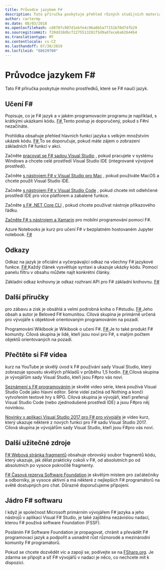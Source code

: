 ```yaml
---
title: Průvodce jazykem F#
description: Tato příručka poskytuje přehled různých studijních materiálů pro F#, funkční programovací jazyk, který běží na .NET.
author: cartermp
ms.date: 08/03/2018
ms.openlocfilehash: cd878fc907d1ebfe4c96a0b5a77151b70d74fb29
ms.sourcegitcommit: f20dd18dbcf2275513281f5d9ad7ece6a62644b4
ms.translationtype: MT
ms.contentlocale: cs-CZ
ms.lasthandoff: 07/30/2019
ms.locfileid: "68629700"
---
```

# <a name="f-guide"></a>Průvodce jazykem F#

Tato F# příručka poskytuje mnoho prostředků, které se F# naučí jazyk.

## <a name="learning-f"></a>Učení F\#

Popisuje, co je F# jazyk a v jakém programovacím programu je například, s krátkými ukázkami kódu. [ F# ](what-is-fsharp.md) Tento postup je doporučený, pokud s F#ní nezačínáte.

Prohlídka obsahuje přehled hlavních funkcí jazyka s velkým množstvím ukázek kódu. [ F# ](tour.md) To se doporučuje, pokud máte zájem o zobrazení základních F# funkcí v akci.

Začněte [pracovat se F# sadou Visual Studio](./get-started/get-started-visual-studio.md) , pokud pracujete v systému Windows a chcete celé prostředí Visual Studio IDE (integrované vývojové prostředí).

Začněte [s nástrojem F# v Visual Studio pro Mac](./get-started/get-started-with-visual-studio-for-mac.md) , pokud používáte MacOS a chcete použít Visual Studio IDE.

Začněte [s nástrojem F# v Visual Studio Code](./get-started/get-started-vscode.md) , pokud chcete mít odlehčené prostředí IDE pro více platforem a zabalené funkce.

Začněte [s F# .NET Core CLI](./get-started/get-started-command-line.md) , pokud chcete používat nástroje příkazového řádku.

[Začněte F# s nástrojem a Xamarin](https://docs.microsoft.com/xamarin/cross-platform/platform/fsharp/) pro mobilní programování pomocí F#.

Azure Notebooks je kurz pro učení F# v bezplatném hostovaném Jupyter notebook. [ F# ](https://notebooks.azure.com/Microsoft/libraries/samples/html/FSharp%20for%20Azure%20Notebooks.ipynb)

## <a name="references"></a>Odkazy

Odkaz na jazyk je oficiální a vyčerpávající odkaz na všechny F# jazykové funkce. [ F# ](./language-reference/index.md) Každý článek vysvětluje syntaxi a ukazuje ukázky kódu. Pomocí panelu filtru v obsahu můžete najít konkrétní články.

Základní odkaz knihovny je odkaz rozhraní API pro F# základní knihovnu. [ F# ](https://msdn.microsoft.com/visualfsharpdocs/conceptual/fsharp-core-library-reference)

## <a name="additional-guides"></a>Další příručky

pro zábavu a zisk je obsáhlá a velmi podrobná kniha o F#studiu. [ F# ](https://swlaschin.gitbooks.io/fsharpforfunandprofit/content/) Jeho obsah a autor je Beloved F# komunitou. Cílová skupina je primárně určená pro vývojáře s objektově orientovaným programováním na pozadí.

Programování Wikibook je Wikibook o učení F#. [ F# ](https://en.wikibooks.org/wiki/F_Sharp_Programming) Je to také produkt F# komunity. Cílová skupina je lidé, kteří jsou noví pro F#, s malým počtem objektů orientovaných na pozadí.

## <a name="learn-f-through-videos"></a>Přečtěte si F# videa

kurz na YouTube je skvělý úvod k F# používání sady Visual Studio, který zobrazuje spoustu skvělých příkladů v průběhu 1,5 hodin. [ F# ](https://www.youtube.com/watch?v=c7eNDJN758U) Cílová skupina je vývojářům sady Visual Studio, kteří jsou F#pro vás noví.

[Seznámení s F# programováním](https://www.youtube.com/watch?v=Teak30_pXHk&list=PLEoMzSkcN8oNiJ67Hd7oRGgD1d4YBxYGC) je skvělé video série, která používá Visual Studio Code jako hlavní editor. Série videí začíná od Nothing a končí vytvořením textové hry s RPG. Cílová skupina je vývojáři, kteří preferují Visual Studio Code (nebo zjednodušené prostředí IDE) a jsou F#pro něj novinkou.

[Novinky v aplikaci Visual Studio 2017 pro F# pro vývojáře](https://www.linkedin.com/learning/what-s-new-in-visual-studio-2017-for-f-sharp-for-developers) je video kurz, který ukazuje některé z nových funkcí pro F# sadu Visual Studio 2017. Cílová skupina je vývojářům sady Visual Studio, kteří jsou F#pro vás noví.

## <a name="other-useful-resources"></a>Další užitečné zdroje

[ F# Webová stránka fragmentů](http://www.fssnip.net) obsahuje obrovský soubor fragmentů kódu, který ukazuje, jak dělat prakticky cokoli v F#, od absolutních po od absolutních po vysoce pokročilé fragmenty.

[ F# Časová rezerva Software Foundation](https://fsharp.org/guides/slack/) je skvělým místem pro začátečníky a odborníky, je vysoce aktivní a má některé z nejlepších F# programátorů na světě dostupných pro chat. Důrazně doporučujeme připojení.

## <a name="the-f-software-foundation"></a>Jádro F# softwaru

I když je společnost Microsoft primárním vývojářem F# jazyka a jeho nástrojů v aplikaci Visual F# Studio, je také zajištěna nezávislou nadací, kterou F# používá software Foundation (FSSF).

Posláním F# Software Foundation je propagovat, chránit a převádět F# programovací jazyk a podpořit a usnadnit růst různorodé a mezinárodní komunity F# programátorů.

Pokud se chcete dozvědět víc a zapojí se, podívejte se na [FSharp.org](https://fsharp.org). Je zdarma se připojit a síť F# vývojářů v nadaci je něco, co nechcete mít k dispozici.
